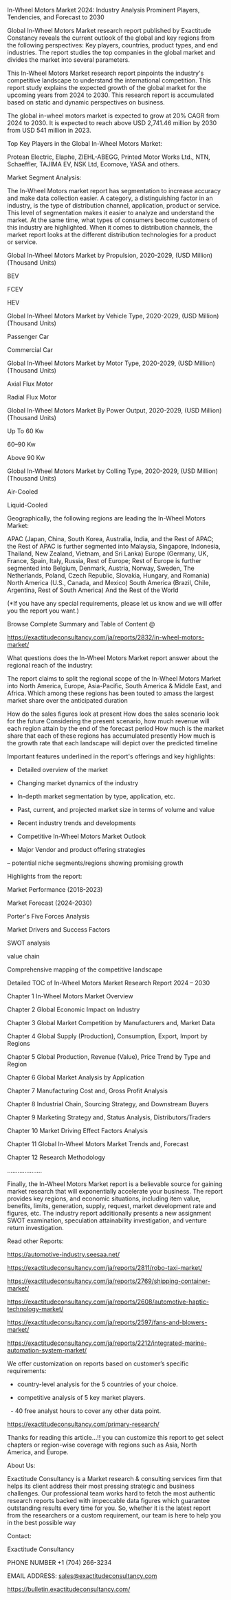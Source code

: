 In-Wheel Motors Market 2024: Industry Analysis Prominent Players, Tendencies, and Forecast to 2030

Global In-Wheel Motors Market research report published by Exactitude Constancy reveals the current outlook of the global and key regions from the following perspectives: Key players, countries, product types, and end industries. The report studies the top companies in the global market and divides the market into several parameters.

This In-Wheel Motors Market research report pinpoints the industry's competitive landscape to understand the international competition. This report study explains the expected growth of the global market for the upcoming years from 2024 to 2030. This research report is accumulated based on static and dynamic perspectives on business.

The global in-wheel motors market is expected to grow at 20% CAGR from 2024 to 2030. It is expected to reach above USD 2,741.46 million by 2030 from USD 541 million in 2023.

Top Key Players in the Global In-Wheel Motors Market:

Protean Electric, Elaphe, ZIEHL-ABEGG, Printed Motor Works Ltd., NTN, Schaeffler, TAJIMA EV, NSK Ltd, Ecomove, YASA and others.

Market Segment Analysis:

The In-Wheel Motors market report has segmentation to increase accuracy and make data collection easier. A category, a distinguishing factor in an industry, is the type of distribution channel, application, product or service. This level of segmentation makes it easier to analyze and understand the market. At the same time, what types of consumers become customers of this industry are highlighted. When it comes to distribution channels, the market report looks at the different distribution technologies for a product or service.

Global In-Wheel Motors Market by Propulsion, 2020-2029, (USD Million) (Thousand Units)

BEV

FCEV

HEV

Global In-Wheel Motors Market by Vehicle Type, 2020-2029, (USD Million) (Thousand Units)

Passenger Car

Commercial Car

Global In-Wheel Motors Market by Motor Type, 2020-2029, (USD Million) (Thousand Units)

Axial Flux Motor

Radial Flux Motor

Global In-Wheel Motors Market By Power Output, 2020-2029, (USD Million) (Thousand Units)

Up To 60 Kw

60–90 Kw

Above 90 Kw

Global In-Wheel Motors Market by Colling Type, 2020-2029, (USD Million) (Thousand Units)

Air-Cooled

Liquid-Cooled

Geographically, the following regions are leading the In-Wheel Motors Market:

APAC (Japan, China, South Korea, Australia, India, and the Rest of APAC; the Rest of APAC is further segmented into Malaysia, Singapore, Indonesia, Thailand, New Zealand, Vietnam, and Sri Lanka)
Europe (Germany, UK, France, Spain, Italy, Russia, Rest of Europe; Rest of Europe is further segmented into Belgium, Denmark, Austria, Norway, Sweden, The Netherlands, Poland, Czech Republic, Slovakia, Hungary, and Romania)
North America (U.S., Canada, and Mexico)
South America (Brazil, Chile, Argentina, Rest of South America)
And the Rest of the World

(*If you have any special requirements, please let us know and we will offer you the report you want.)

Browse Complete Summary and Table of Content @

https://exactitudeconsultancy.com/ja/reports/2832/in-wheel-motors-market/

What questions does the In-Wheel Motors Market report answer about the regional reach of the industry:

The report claims to split the regional scope of the In-Wheel Motors Market into North America, Europe, Asia-Pacific, South America & Middle East, and Africa. Which among these regions has been touted to amass the largest market share over the anticipated duration

How do the sales figures look at present How does the sales scenario look for the future
Considering the present scenario, how much revenue will each region attain by the end of the forecast period
How much is the market share that each of these regions has accumulated presently
How much is the growth rate that each landscape will depict over the predicted timeline

Important features underlined in the report's offerings and key highlights:

- Detailed overview of the market

- Changing market dynamics of the industry

- In-depth market segmentation by type, application, etc.

- Past, current, and projected market size in terms of volume and value

- Recent industry trends and developments

- Competitive In-Wheel Motors Market Outlook

- Major Vendor and product offering strategies

– potential niche segments/regions showing promising growth

Highlights from the report:

Market Performance (2018-2023)

Market Forecast (2024-2030)

Porter's Five Forces Analysis

Market Drivers and Success Factors

SWOT analysis

value chain

Comprehensive mapping of the competitive landscape

Detailed TOC of In-Wheel Motors Market Research Report 2024 – 2030

Chapter 1 In-Wheel Motors Market Overview

Chapter 2 Global Economic Impact on Industry

Chapter 3 Global Market Competition by Manufacturers and, Market Data

Chapter 4 Global Supply (Production), Consumption, Export, Import by Regions

Chapter 5 Global Production, Revenue (Value), Price Trend by Type and Region

Chapter 6 Global Market Analysis by Application

Chapter 7 Manufacturing Cost and, Gross Profit Analysis

Chapter 8 Industrial Chain, Sourcing Strategy, and Downstream Buyers

Chapter 9 Marketing Strategy and, Status Analysis, Distributors/Traders

Chapter 10 Market Driving Effect Factors Analysis

Chapter 11 Global In-Wheel Motors Market Trends and, Forecast

Chapter 12 Research Methodology

………………..

Finally, the In-Wheel Motors Market report is a believable source for gaining market research that will exponentially accelerate your business. The report provides key regions, and economic situations, including item value, benefits, limits, generation, supply, request, market development rate and figures, etc. The industry report additionally presents a new assignment SWOT examination, speculation attainability investigation, and venture return investigation.

Read other Reports:

https://automotive-industry.seesaa.net/

https://exactitudeconsultancy.com/ja/reports/2811/robo-taxi-market/

https://exactitudeconsultancy.com/ja/reports/2769/shipping-container-market/

https://exactitudeconsultancy.com/ja/reports/2608/automotive-haptic-technology-market/

https://exactitudeconsultancy.com/ja/reports/2597/fans-and-blowers-market/

https://exactitudeconsultancy.com/ja/reports/2212/integrated-marine-automation-system-market/

We offer customization on reports based on customer’s specific requirements:

- country-level analysis for the 5 countries of your choice.

- competitive analysis of 5 key market players.

  - 40 free analyst hours to cover any other data point.

https://exactitudeconsultancy.com/primary-research/

Thanks for reading this article...!! you can customize this report to get select chapters or region-wise coverage with regions such as Asia, North America, and Europe.

About Us:

Exactitude Consultancy is a Market research & consulting services firm that helps its client address their most pressing strategic and business challenges. Our professional team works hard to fetch the most authentic research reports backed with impeccable data figures which guarantee outstanding results every time for you. So, whether it is the latest report from the researchers or a custom requirement, our team is here to help you in the best possible way

Contact:

Exactitude Consultancy

PHONE NUMBER +1 (704) 266-3234

EMAIL ADDRESS: sales@exactitudeconsultancy.com

https://bulletin.exactitudeconsultancy.com/
